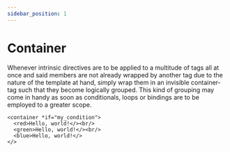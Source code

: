 ```yaml
---
sidebar_position: 1
---
```


# Container

Whenever intrinsic directives are to be applied to a multitude of tags all at once and said members
are not already wrapped by another tag due to the nature of the template at hand, simply wrap them in an
invisible container-tag such that they become logically grouped. This kind of grouping may come in handy 
as soon as conditionals, loops or bindings are to be employed to a greater scope.

```component-markup
<container *if="my_condition">
  <red>Hello, world!</><br/>
  <green>Hello, world!</><br/>
  <blue>Hello, world!</>
</>
```
